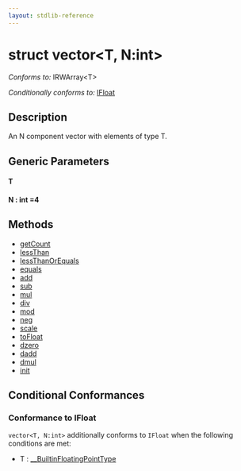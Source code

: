 ```yaml
---
layout: stdlib-reference
---
```


# struct vector\<T, N:int\>

*Conforms to:* IRWArray\<T\>

*Conditionally conforms to:* [IFloat](/stdlib-reference/interfaces/IFloat/index)

## Description

An <span class='code'>N</span> component vector with elements of type <span class='code'><span class="code_type">T</span></span>.


## Generic Parameters

#### T
#### N  : int =4

## Methods

* [getCount](/stdlib-reference/types/vector/getCount)
* [lessThan](/stdlib-reference/types/vector/lessThan)
* [lessThanOrEquals](/stdlib-reference/types/vector/lessThanOrEquals)
* [equals](/stdlib-reference/types/vector/equals)
* [add](/stdlib-reference/types/vector/add)
* [sub](/stdlib-reference/types/vector/sub)
* [mul](/stdlib-reference/types/vector/mul)
* [div](/stdlib-reference/types/vector/div)
* [mod](/stdlib-reference/types/vector/mod)
* [neg](/stdlib-reference/types/vector/neg)
* [scale](/stdlib-reference/types/vector/scale)
* [toFloat](/stdlib-reference/types/vector/toFloat)
* [dzero](/stdlib-reference/types/vector/dzero)
* [dadd](/stdlib-reference/types/vector/dadd)
* [dmul](/stdlib-reference/types/vector/dmul)
* [init](/stdlib-reference/types/vector/init)

## Conditional Conformances

### Conformance to IFloat
`vector<T, N:int>` additionally conforms to `IFloat` when the following conditions are met:

  * T : [\_\_BuiltinFloatingPointType](/stdlib-reference/interfaces/BuiltinFloatingPointType/index)

